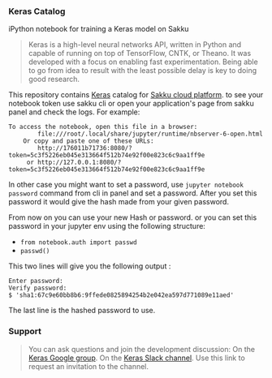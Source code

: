 ### Keras Catalog
iPython notebook for training a Keras model on Sakku

> Keras is a high-level neural networks API, written in Python and capable of running on top of TensorFlow, CNTK, or Theano. It was developed with a focus on enabling fast experimentation. Being able to go from idea to result with the least possible delay is key to doing good research.

This repository contains [Keras](https://keras.io) catalog for [Sakku cloud platform](https://panel.sakku.cloud/catalog). to see your notebook token use sakku cli or open your application's page from sakku panel and check the logs. For example:

```
To access the notebook, open this file in a browser:
        file:///root/.local/share/jupyter/runtime/nbserver-6-open.html
    Or copy and paste one of these URLs:
        http://176011b71736:8080/?token=5c3f5226eb045e313664f512b74e92f00e823c6c9aa1ff9e
     or http://127.0.0.1:8080/?token=5c3f5226eb045e313664f512b74e92f00e823c6c9aa1ff9e
```

In other case you might want to set a password, use `jupyter notebook password` command from cli in panel and set a password.
After you set this password it would give the hash made from your given password. 

From now on you can use your new Hash or password.
or you can set this password in your jupyter env using the following structure:

* `from notebook.auth import passwd`
* `passwd()`

This two lines will give you the following output :
```
Enter password:
Verify password:
$ 'sha1:67c9e60bb8b6:9ffede0825894254b2e042ea597d771089e11aed'
```
The last line is the hashed password to use.

### Support
> You can ask questions and join the development discussion: On the [Keras Google group](https://groups.google.com/forum/#!forum/keras-users). On the [Keras Slack channel](https://keras-slack-autojoin.herokuapp.com/). Use this link to request an invitation to the channel.




 

